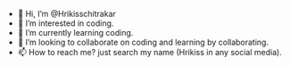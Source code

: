 - 👋 Hi, I’m @Hrikisschitrakar
- 👀 I’m interested in coding.
- 🌱 I’m currently learning coding.
- 💞️ I’m looking to collaborate on coding and learning by collaborating.
- 📫 How to reach me? just search my name (Hrikiss in any social media).

<!---
Hrikisschitrakar/Hrikisschitrakar is a ✨ special ✨ repository because its `README.md` (this file) appears on your GitHub profile.
You can click the Preview link to take a look at your changes.
--->
